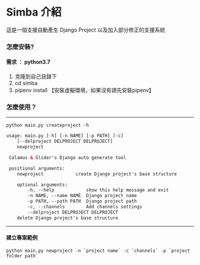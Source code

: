 # Simba 介紹 #

這是一個支援自動產生 Django Project 以及加入部分修正的支援系統

### 怎麼安裝? ###

#### 需求 ： python3.7

1. 克隆到自己目錄下
2. cd simba
3. pipenv install  【安裝虛擬環境，如果沒有請先安裝pipenv】


### 怎麼使用？
------

```shell
python main.py createproject -h
```

```html
usage: main.py [-h] [-n NAME] [-p PATH] [-c]
	[--delproject DELPROJECT DELPROJECT]
    newproject

 Calamus & Glider's Django auto generate tool

 positional arguments:
	newproject            create Django project's base structure

	optional arguments:
  		-h, --help            show this help message and exit
  		-n NAME, --name NAME  Django project name
  		-p PATH, --path PATH  Django project path
  		-c, --channels        Add channels settings
  		--delproject DELPROJECT DELPROJECT
	delete Django project's base structure
```

------

#### 建立專案範例
```shell
python main.py newproject -n `project name` -c `channels` -p `project folder path`
```
